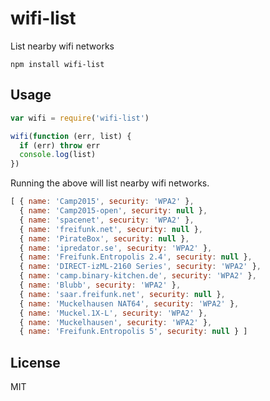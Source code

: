 # wifi-list

List nearby wifi networks

```
npm install wifi-list
```

## Usage

``` js
var wifi = require('wifi-list')

wifi(function (err, list) {
  if (err) throw err
  console.log(list)
})
```

Running the above will list nearby wifi networks.

``` js
[ { name: 'Camp2015', security: 'WPA2' },
  { name: 'Camp2015-open', security: null },
  { name: 'spacenet', security: 'WPA2' },
  { name: 'freifunk.net', security: null },
  { name: 'PirateBox', security: null },
  { name: 'ipredator.se', security: 'WPA2' },
  { name: 'Freifunk.Entropolis 2.4', security: null },
  { name: 'DIRECT-izML-2160 Series', security: 'WPA2' },
  { name: 'camp.binary-kitchen.de', security: 'WPA2' },
  { name: 'Blubb', security: 'WPA2' },
  { name: 'saar.freifunk.net', security: null },
  { name: 'Muckelhausen NAT64', security: 'WPA2' },
  { name: 'Muckel.1X-L', security: 'WPA2' },
  { name: 'Muckelhausen', security: 'WPA2' },
  { name: 'Freifunk.Entropolis 5', security: null } ]
```

## License

MIT
